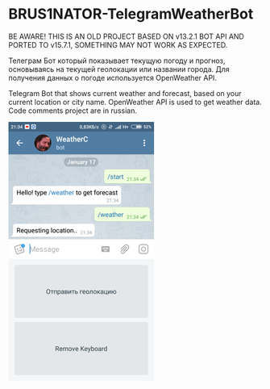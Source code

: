 # BRUS1NATOR-TelegramWeatherBot

BE AWARE! THIS IS AN OLD PROJECT BASED ON v13.2.1 BOT API AND PORTED TO v15.7.1, SOMETHING MAY NOT WORK AS EXPECTED.

Телеграм Бот который показывает текущую погоду и прогноз, основываясь на текущей геолокации или названии города. Для получения данных о погоде используется OpenWeather API.

Telegram Bot that shows current weather and forecast, based on your current location or city name. OpenWeather API is used to get weather data. Code comments project are in russian.

![alt text](Screenshots/bot1.png)
